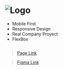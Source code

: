 # ![Logo](https://user-images.githubusercontent.com/85971847/186681508-62102bac-765b-4fab-9bf7-5d2fdfc95127.png)

* Mobile First
* Responsive Design
* Real Company Proyect
* FlexBox

## 

>[Page Link](https://agusgonz.github.io/Batatabit/ "Page Link")

>[Figma Link](https://www.figma.com/file/sMmlQaZldfDcLERYYWe6h4/Bata-Bit?node-id=44%3A594 "Figma Link")
